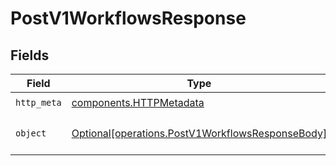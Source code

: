 # PostV1WorkflowsResponse


## Fields

| Field                                                                                                      | Type                                                                                                       | Required                                                                                                   | Description                                                                                                |
| ---------------------------------------------------------------------------------------------------------- | ---------------------------------------------------------------------------------------------------------- | ---------------------------------------------------------------------------------------------------------- | ---------------------------------------------------------------------------------------------------------- |
| `http_meta`                                                                                                | [components.HTTPMetadata](../../models/components/httpmetadata.md)                                         | :heavy_check_mark:                                                                                         | N/A                                                                                                        |
| `object`                                                                                                   | [Optional[operations.PostV1WorkflowsResponseBody]](../../models/operations/postv1workflowsresponsebody.md) | :heavy_minus_sign:                                                                                         | Workflow created successfully                                                                              |